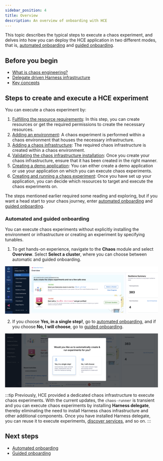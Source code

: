 ```yaml
---
sidebar_position: 4
title: Overview
description: An overview of onboarding with HCE
---
```


This topic describes the typical steps to execute a chaos experiment, and delves into how you can deploy the HCE application in two different modes, that is, [automated onboarding](/docs/chaos-engineering/onboarding/single-click-onboarding) and [guided onboarding](/docs/chaos-engineering/onboarding/guided-onboarding).

## Before you begin

* [What is chaos engineering?](/docs/chaos-engineering/get-started/overview)
* [Delegate driven Harness infrastructure](/docs/chaos-engineering/onboarding/harness-infra/harness-infra.md)
* [Key concepts](/docs/chaos-engineering/architecture-and-security/architecture/components)

## Steps to create and execute a HCE experiment

You can execute a chaos experiment by:

1. [Fulfilling the resource requirements](/docs/chaos-engineering/get-started/tutorials/prerequisites.md): In this step, you can create resources or get the required permissions to create the necessary resources.
2. [Adding an environment](/docs/chaos-engineering/features/chaos-infrastructure/connect-chaos-infrastructures#step-1-create-an-environment): A chaos experiment is performed within a chaos environment that houses the necessary infrastructure.
3. [Adding a chaos infrastructure](/docs/chaos-engineering/features/chaos-infrastructure/connect-chaos-infrastructures#step-2-add-a-chaos-infrastructure): The required chaos infrastructure is created within a chaos environment.
4. [Validating the chaos infrastructure installation](/docs/chaos-engineering/features/chaos-infrastructure/connect-chaos-infrastructures#step-3-validate-the-chaos-infrastructure-installation): Once you create your chaos infrastructure, ensure that it has been created in the right manner.
5. [Creating a demo application](/docs/chaos-engineering/get-started/tutorials/first-chaos-engineering#creating-a-demo-application-and-observability-infrastructure): You can either create a demo application or use your application on which you can execute chaos experiments.
6. [Creating and running a chaos experiment](/docs/chaos-engineering/features/experiments/construct-and-run-custom-chaos-experiments.md): Once you have set up your application, you can decide which resources to target and execute the chaos experiments on.

The steps mentioned earlier required some reading and exploring, but if you want a head start to your chaos journey, enter [automated onboarding](/docs/chaos-engineering/onboarding/single-click-onboarding) and [guided onboarding](/docs/chaos-engineering/onboarding/guided-onboarding).

### Automated and guided onboarding

You can execute chaos experiments without explicitly installing the environment or infrastructure or creating an experiment by specifying tunables.

1. To get hands-on experience, navigate to the **Chaos** module and select **Overview**. Select **Select a cluster**, where you can choose between automatic and guided onboarding.

![](./static/onboard/onboard-1.png)

2. If you choose **Yes, in a single step!**, go to [automated onboarding](/docs/chaos-engineering/onboarding/single-click-onboarding.md), and if you choose **No, I will choose**, go to [guided onboarding](/docs/chaos-engineering/onboarding/guided-onboarding.md).

![](./static/onboard/onboard-2.png)

:::tip
Previously, HCE provided a dedicated chaos infrastructure to execute chaos experiments. With the current updates, the `chaos-runner` is transient and you can execute chaos experiments by installing **Harness delegate**, thereby eliminating the need to install Harness chaos infrastructure and other additional components. Once you have installed Harness delegate, you can reuse it to execute experiments, [discover services](/docs/chaos-engineering/features/service-discovery/intro-service-discovery), and so on.
:::

## Next steps

* [Automated onboarding](/docs/chaos-engineering/onboarding/single-click-onboarding)
* [Guided onboarding](/docs/chaos-engineering/onboarding/guided-onboarding)
